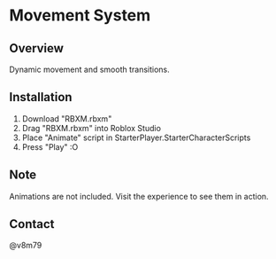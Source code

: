 # Movement System

## Overview
Dynamic movement and smooth transitions.

## Installation
1. Download "RBXM.rbxm"
2. Drag "RBXM.rbxm" into Roblox Studio
3. Place "Animate" script in StarterPlayer.StarterCharacterScripts
4. Press "Play" :O

## Note
Animations are not included. Visit the experience to see them in action.

## Contact
@v8m79
